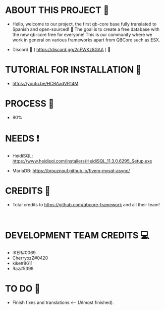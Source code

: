 # ABOUT THIS PROJECT 👀
- Hello, welcome to our project, the first qb-core base fully translated to Spanish and open-sourced! 👥
The goal is to create a free database with the new qb-core free for everyone!
This is our community where we work in general on various frameworks apart from QBCore such as ESX.

- Discord 🤖 ( https://discord.gg/2cFWKz8GAA ) 🤖

# TUTORIAL FOR INSTALLATION 🎥

- https://youtu.be/HCBAadVR14M

# PROCESS 🔋
- 80%

# NEEDS ❗

- HeidiSQL: https://www.heidisql.com/installers/HeidiSQL_11.3.0.6295_Setup.exe 

- MariaDB: https://brouznouf.github.io/fivem-mysql-async/

# CREDITS 🧾

- Total credits to https://github.com/qbcore-framework and all their team!
<br>

# DEVELOPMENT TEAM CREDITS 💻

- IKER#0069 <br>
- CherryozZ#0420 <br>
- kike#8611 <br>
- Raz#5398 <br>



# TO DO 💌
- Finish fixes and translations <-- (Almost finished). <br>
